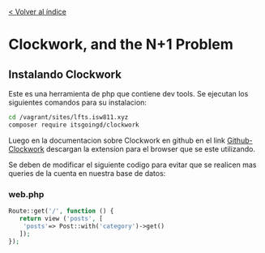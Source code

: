 [< Volver al índice](../index.md)

# Clockwork, and the N+1 Problem

## Instalando Clockwork

Este es una herramienta de php que contiene dev tools. Se ejecutan los siguientes comandos para su instalacion:

```bash
cd /vagrant/sites/lfts.isw811.xyz
composer require itsgoingd/clockwork
```

Luego en la documentacion sobre Clockwork en github en el link [Github-Clockwork](https://github.com/itsgoingd/clockwork?tab=readme-ov-file) descargan la extension para el browser que se este utilizando.

Se deben de modificar el siguiente codigo para evitar que se realicen mas queries de la cuenta en nuestra base de datos:

### web.php

```php
Route::get('/', function () {
   return view ('posts', [
    'posts'=> Post::with('category')->get()
   ]);
});
```


